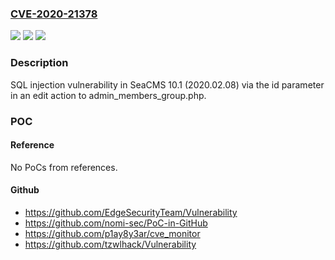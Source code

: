 ### [CVE-2020-21378](https://cve.mitre.org/cgi-bin/cvename.cgi?name=CVE-2020-21378)
![](https://img.shields.io/static/v1?label=Product&message=n%2Fa&color=blue)
![](https://img.shields.io/static/v1?label=Version&message=n%2Fa&color=blue)
![](https://img.shields.io/static/v1?label=Vulnerability&message=n%2Fa&color=brighgreen)

### Description

SQL injection vulnerability in SeaCMS 10.1 (2020.02.08) via the id parameter in an edit action to admin_members_group.php.

### POC

#### Reference
No PoCs from references.

#### Github
- https://github.com/EdgeSecurityTeam/Vulnerability
- https://github.com/nomi-sec/PoC-in-GitHub
- https://github.com/p1ay8y3ar/cve_monitor
- https://github.com/tzwlhack/Vulnerability

